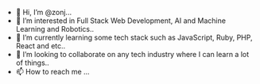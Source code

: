 - 👋 Hi, I’m @zonj...
- 👀 I’m interested in Full Stack Web Development, AI and Machine Learning and Robotics..
- 🌱 I’m currently learning some tech stack such as JavaScript, Ruby, PHP, React and etc..
- 💞️ I’m looking to collaborate on any tech industry where I can learn a lot of things..
- 📫 How to reach me ...

<!---
zonj/zonj is a ✨ special ✨ repository because its `README.md` (this file) appears on your GitHub profile.
You can click the Preview link to take a look at your changes.
--->
